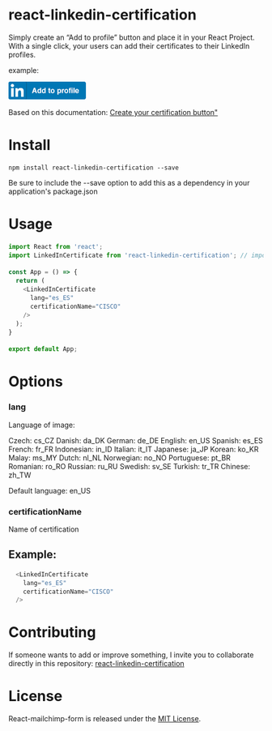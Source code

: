 # react-linkedin-certification

Simply create an “Add to profile” button and place it in your React Project. With a single click, your users can add their certificates to their LinkedIn profiles.

example:

![React](https://raw.githubusercontent.com/arepa-dev/TestComponents/master/files/en_US.png)


Based on this documentation:
[Create your certification button"](https://addtoprofile.linkedin.com/#certs)

# Install

```npm
npm install react-linkedin-certification --save
```

Be sure to include the --save option to add this as a dependency in your application's package.json

# Usage

```js
import React from 'react';
import LinkedInCertificate from 'react-linkedin-certification'; // import the component

const App = () => {
  return (
    <LinkedInCertificate
      lang="es_ES"
      certificationName="CISCO"
    />
  );
}

export default App;
```

# Options

### lang
Language of image:

Czech: cs_CZ
Danish: da_DK
German: de_DE
English: en_US
Spanish: es_ES
French: fr_FR
Indonesian: in_ID
Italian: it_IT
Japanese: ja_JP
Korean: ko_KR
Malay: ms_MY
Dutch: nl_NL
Norwegian: no_NO
Portuguese: pt_BR
Romanian: ro_RO
Russian: ru_RU
Swedish: sv_SE
Turkish: tr_TR
Chinese: zh_TW

Default language: en_US

### certificationName
Name of certification

## Example:

```js
  <LinkedInCertificate
    lang="es_ES"
    certificationName="CISCO"
  />
```

# Contributing
If someone wants to add or improve something, I invite you to collaborate directly in this repository: [react-linkedin-certification](https://github.com/gndx/react-linkedin-certification)

# License
React-mailchimp-form is released under the [MIT License](https://opensource.org/licenses/MIT).
